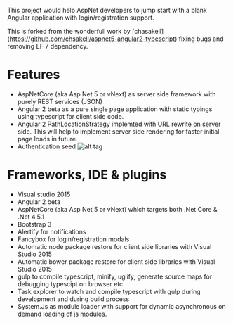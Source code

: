 This project would help AspNet developers to jump start with a blank Angular application with login/registration support.

This is forked from the wonderfull work by [chasakell] (https://github.com/chsakell/aspnet5-angular2-typescript) fixing bugs and removing EF 7 dependency.

Features
=======
* AspNetCore (aka Asp Net 5 or vNext) as server side framework with purely REST services (JSON)
* Angular 2 beta as a pure single page application with static typings using typescript for client side code.
* Angular 2 PathLocationStrategy implemted with URL rewrite on server side. This will help to implement server side rendering for faster initial page loads in future.
* Authentication seed
![alt tag](https://raw.githubusercontent.com/justcoding121/AspNetCore-Angular2-Seed/master/screenshots/Capture.PNG)

Frameworks, IDE & plugins
====================
* Visual studio 2015
* Angular 2 beta
* AspNetCore (aka Asp Net 5 or vNext) which targets both .Net Core & .Net 4.5.1
* Bootstrap 3
* Alertify for notifications
* Fancybox for login/registration modals
* Automatic node package restore for client side libraries with Visual Studio 2015
* Automatic bower package restore for client side libraries with Visual Studio 2015
* gulp to compile typescript, minify, uglify, generate source maps for debugging typescipt on browser etc
* Task explorer to watch and compile typescript with gulp during development and during build process
* System.Js as module loader with support for dynamic asynchronous on demand loading of js modules.
